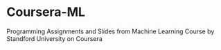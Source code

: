 # Coursera-ML
Programming Assignments and Slides from Machine Learning Course by Standford University on Coursera
